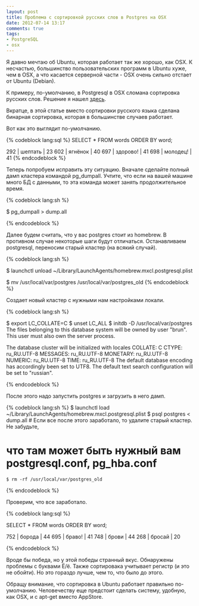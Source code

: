```yaml
---
layout: post
title: Проблема с сортировкой русских слов в Postgres на OSX
date: 2012-07-14 13:17
comments: true
tags:
- PostgreSQL
- osx
---
```


Я давно мечтаю об Ubuntu, которая работает так же хорошо, как OSX. К несчастью, большинство пользовательских программ в
Ubuntu хуже, чем в OSX, а что касается серверной части - OSX очень сильно отстает от Ubuntu (Debian).

К примеру, по-умолчанию, в Postgresql в OSX сломана сортировка русских слов. Решение я нашел
[здесь](http://chipiga.pp.ua/sql/kak-zastavit-postgresql-pravilno-sortirovat-utf8-kirillitsu-na-mac-os-x/).

<!-- more -->

Вкратце, в этой статье вместо сортировки русского языка сделана бинарная сортировка, которая в большинстве случаев
работает.

Вот как это выглядит по-умолчанию.

{% codeblock lang:sql %}
SELECT * FROM words ORDER BY word;

  292 | шептать        |     23
  602 | ягнёнок        |     40
  697 | здорово!       |     41
  698 | молодец!       |     41
{% endcodeblock %}

Теперь попробуем исправить эту ситуацию. Вначале сделайте полный дамп кластера командой pg_dumpall. Учтите, что если на
вашей машине много БД с данными, то эта команда может занять продолжительное время.

{% codeblock lang:sh %}

$ pg_dumpall > dump.all

{% endcodeblock %}

Далее будем считать, что у вас postgres стоит из homebrew. В противном случае некоторые шаги будут отличаться.
Останавливаем postgresql, переносим старый кластер (на всякий случай).

{% codeblock lang:sh %}

$ launchctl unload ~/Library/LaunchAgents/homebrew.mxcl.postgresql.plist

$ mv /usr/local/var/postgres /usr/local/var/postgres_old
{% endcodeblock %}

Создает новый кластер с нужными нам настройками локали.

{% codeblock lang:sh %}

$ export LC_COLLATE=C
$ unset LC_ALL
$ initdb -D /usr/local/var/postgres
The files belonging to this database system will be owned by user "brun".
This user must also own the server process.

The database cluster will be initialized with locales
  COLLATE:  C
  CTYPE:    ru_RU.UTF-8
  MESSAGES: ru_RU.UTF-8
  MONETARY: ru_RU.UTF-8
  NUMERIC:  ru_RU.UTF-8
  TIME:     ru_RU.UTF-8
The default database encoding has accordingly been set to UTF8.
The default text search configuration will be set to "russian".

{% endcodeblock %}

После этого надо запустить postgres и загрузить в него дамп.

{% codeblock lang:sh %}
	$ launchctl load ~/Library/LaunchAgents/homebrew.mxcl.postgresql.plist
	$ psql postgres < dump.all
	# Если все после этого заработало, то удалите старый кластер. Не забудьте,
  # что там может быть нужный вам postgresql.conf, pg_hba.conf
	$ rm -rf /usr/local/var/postgres_old
{% endcodeblock %}

Проверим, что все заработало.

{% codeblock lang:sql %}

SELECT * FROM words ORDER BY word;

  752 | борода         |     44
  695 | браво!         |     41
  748 | брови          |     44
  268 | бросай         |     20

{% endcodeblock %}

Вроде бы победа, но у этой победы странный вкус. Обнаружены проблемы с буквами Ё/ё. Также сортировака учитывает регистр
(и это не обойти). Но это гораздо лучше, чем то, что было до этого.

Обращу внимание, что сортировка в Ubuntu работает правильно по-умолчанию. Человечеству еще предстоит сделать систему,
удобную, как OSX, и с apt-get вместо AppStore.

